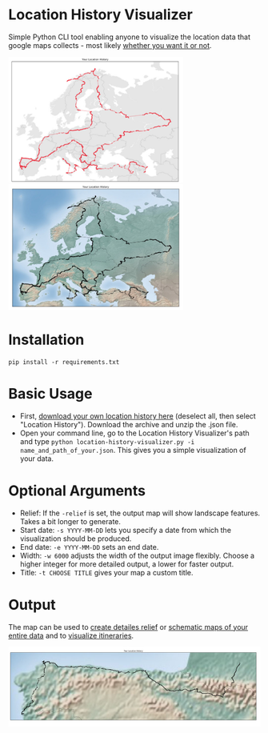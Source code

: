 # Location History Visualizer
Simple Python CLI tool enabling anyone to visualize the location data that google maps collects - most likely [whether you want it or not](https://www.independent.co.uk/news/world/americas/google-location-data-privacy-android-sundar-pichai-a8490636.html).

<img src="/outputexamples/basic_example.jpg" alt="output preview_basic" width="350" height="252"> <img src="/outputexamples/relief_example.jpg" alt="output preview_relief" width="350" height="252">

# Installation
```
pip install -r requirements.txt
```

# Basic Usage
- First, [download your own location history here](https://takeout.google.com/) (deselect all, then select "Location History"). Download the archive and unzip the .json file.
- Open your command line, go to the Location History Visualizer's path and type `python location-history-visualizer.py -i name_and_path_of_your.json`. This gives you a simple visualization of your data.

# Optional Arguments
- Relief: If the `-relief` is set, the output map will show landscape features. Takes a bit longer to generate.
- Start date: `-s YYYY-MM-DD` lets you specify a date from which the visualization should be produced.
- End date: `-e YYYY-MM-DD` sets an end date.
- Width: `-w 6000` adjusts the width of the output image flexibly. Choose a higher integer for more detailed output, a lower for faster output.
- Title: `-t CHOOSE TITLE` gives your map a custom title.

# Output
The map can be used to [create detailes relief](/outputexamples/relief_big.jpg) or [schematic maps of your entire data](/outputexamples/basic_big.jpg) and to [visualize itineraries](/outputexamples/reliefdetail3.jpg).

![relief_big](/outputexamples/reliefdetail2.jpg)
